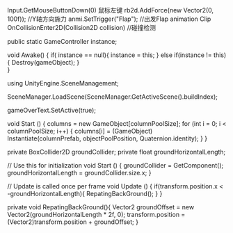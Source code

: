 
Input.GetMouseButtonDown(0) 鼠标左键
rb2d.AddForce(new Vector2(0, 100f)); //Y轴方向施力
anmi.SetTrigger("Flap"); //出发Flap animation Clip
OnCollisionEnter2D(Collision2D collision) //碰撞检测

public static GameController instance;

void Awake()
{
    if( instance == null){
        instance = this;
    } else if(instance != this){
        Destroy(gameObject);
    }   
}

<!-- scene manager -->
using UnityEngine.SceneManagement;
<!-- load scene by index -->
SceneManager.LoadScene(SceneManager.GetActiveScene().buildIndex);

<!-- display gameOverText -->
gameOverText.SetActive(true);

<!-- instance gameObject batch with prefab-->
void Start () {
    columns = new GameObject[columnPoolSize];
    for (int i = 0; i < columnPoolSize; i++)
    {
        columns[i] = (GameObject) Instantiate(columnPrefab, objectPoolPosition, Quaternion.identity);
    }
}

<!-- Quaternion -->

<!-- repeat background -->
private BoxCollider2D groundCollider;
private float groundHorizontalLength;

// Use this for initialization
void Start () {
    groundCollider = GetComponent<BoxCollider2D>();
    groundHorizontalLength = groundCollider.size.x;
}

// Update is called once per frame
void Update () {
    if(transform.position.x < -groundHorizontalLength){
        RepatingBackGround();
    }
}

private void RepatingBackGround(){
    Vector2 groundOffset = new Vector2(groundHorizontalLength * 2f, 0);
    transform.position = (Vector2)transform.position + groundOffset;
}